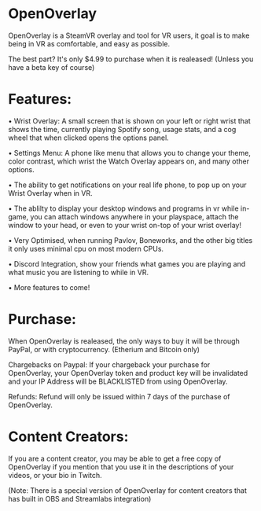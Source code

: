 # OpenOverlay

OpenOverlay is a SteamVR overlay and tool for VR users, it goal is to make being in VR as comfortable, and easy as possible.

The best part? It's only $4.99 to purchase when it is realeased! (Unless you have a beta key of course)

# Features:

• Wrist Overlay: A small screen that is shown on your left or right wrist that shows the time, currently playing Spotify song, usage stats, and a cog wheel that when clicked opens the options panel.

• Settings Menu: A phone like menu that allows you to change your theme, color contrast, which wrist the Watch Overlay appears on, and many other options.

• The ability to get notifications on your real life phone, to pop up on your Wrist Overlay when in VR.

• The ablilty to display your desktop windows and programs in vr while in-game, you can attach windows anywhere in your playspace, attach the window to your head, or even to your wrist on-top of your wrist overlay!

• Very Optimised, when running Pavlov, Boneworks, and the other big titles it only uses minimal cpu on most modern CPUs.

• Discord Integration, show your friends what games you are playing and what music you are listening to while in VR.

• More features to come!

# Purchase:

When OpenOverlay is realeased, the only ways to buy it will be through PayPal, or with cryptocurrency. (Etherium and Bitcoin only)

Chargebacks on Paypal: If your chargeback your purchase for OpenOverlay, your OpenOverlay token and product key will be invalidated and your IP Address will be BLACKLISTED from using OpenOverlay.

Refunds: Refund will only be issued within 7 days of the purchase of OpenOverlay.

# Content Creators:

If you are a content creator, you may be able to get a free copy of OpenOverlay if you mention that you use it in the descriptions of your videos, or your bio in Twitch.

(Note: There is a special version of OpenOverlay for content creators that has built in OBS and Streamlabs integration)
